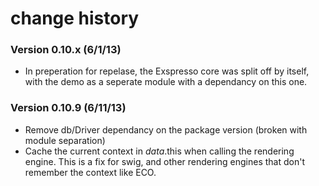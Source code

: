 # change history

### Version 0.10.x (6/1/13)
* In preperation for repelase, the Exspresso core was split off by itself,
with the demo as a seperate module with a dependancy on this one.

### Version 0.10.9 (6/11/13)
* Remove db/Driver dependancy on the package version (broken with module separation)
* Cache the current context in $data.$this when calling the rendering engine. This is a
fix for swig, and other rendering engines that don't remember the context like ECO.